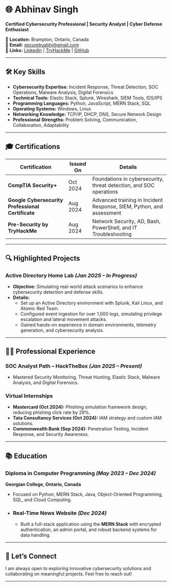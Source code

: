 # 🌐 Abhinav Singh

**Certified Cybersecurity Professional | Security Analyst | Cyber Defense Enthusiast**

📍 **Location:** Brampton, Ontario, Canada  
📧 **Email:** [securebyabhi@gmail.com](mailto:securebyabhi@gmail.com)  
🔗 **Links:** [LinkedIn](https://www.linkedin.com/in/abhinavcybersec) | [TryHackMe](https://tryhackme.com/r/p/cybersecwithabhi) | [GitHub](https://github.com/yourgithub)  

---

## 🛠️ **Key Skills**  

- **Cybersecurity Expertise:** Incident Response, Threat Detection, SOC Operations, Malware Analysis, Digital Forensics  
- **Technical Tools:** Elastic Stack, Splunk, Wireshark, SIEM Tools, IDS/IPS  
- **Programming Languages:** Python, JavaScript, MERN Stack, SQL  
- **Operating Systems:** Windows, Linux  
- **Networking Knowledge:** TCP/IP, DHCP, DNS, Secure Network Design  
- **Professional Strengths:** Problem Solving, Communication, Collaboration, Adaptability  

---

## 🎓 **Certifications**  

| Certification                                       | Issued On  | Details                                                               |
|-----------------------------------------------------|------------|-----------------------------------------------------------------------|
| **CompTIA Security+**                              | Oct 2024   | Foundations in cybersecurity, threat detection, and SOC operations    |
| **Google Cybersecurity Professional Certificate**  | Aug 2024   | Advanced training in Incident Response, SIEM, Python, and assessment |
| **Pre-Security by TryHackMe**                      | Aug 2024   | Network Security, AD, Bash, PowerShell, and IT Troubleshooting       |

---

## 🔍 **Highlighted Projects**  

### **Active Directory Home Lab** *(Jan 2025 – In Progress)*  
- **Objective:** Simulating real-world attack scenarios to enhance cybersecurity detection and defense skills.  
- **Details:**  
  - Set up an Active Directory environment with Splunk, Kali Linux, and Atomic Red Team.  
  - Configured event ingestion for over 1,000 logs, simulating privilege escalation and lateral movement attacks.  
  - Gained hands-on experience in domain environments, telemetry generation, and cybersecurity analysis.  

---

## 🧑‍💻 **Professional Experience**  

### **SOC Analyst Path – HackTheBox** *(Jan 2025 – Present)*  
- Mastered Security Monitoring, Threat Hunting, Elastic Stack, Malware Analysis, and Digital Forensics.

### **Virtual Internships**  
- **Mastercard (Oct 2024):** Phishing simulation framework design, reducing phishing click rate by 29%.  
- **Tata Consultancy Services (Oct 2024):** IAM strategy and custom IAM solutions.  
- **Commonwealth Bank (Sep 2024):** Penetration Testing, Incident Response, and Security Awareness.

---

## 📚 **Education**  

### Diploma in Computer Programming *(May 2023 – Dec 2024)*  
**Georgian College, Ontario, Canada**  
- Focused on Python, MERN Stack, Java, Object-Oriented Programming, SQL, and Cloud Computing.
- ### **Real-Time News Website** *(Dec 2024)*  
  - Built a full-stack application using the **MERN Stack** with encrypted authentication, an admin portal, and robust backend systems for data handling.

---

## 🚀 **Let’s Connect**  

I am always open to exploring innovative cybersecurity solutions and collaborating on meaningful projects. Feel free to reach out!  

---
